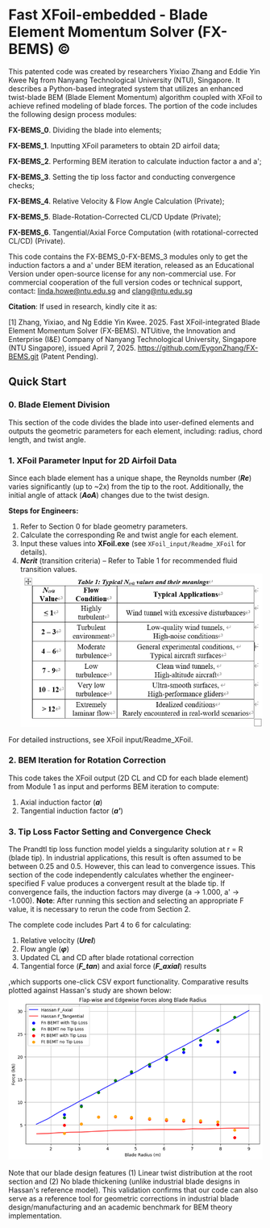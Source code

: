 # Fast XFoil-embedded - Blade Element Momentum Solver (FX-BEMS) ©
This patented code was created by researchers Yixiao Zhang and Eddie Yin Kwee Ng from Nanyang Technological University (NTU), Singapore. It describes a Python-based integrated system that utilizes an enhanced twist-blade BEM (Blade Element Momentum) algorithm coupled with XFoil to achieve refined modeling of blade forces. The portion of the code includes the following design process modules: 

**FX-BEMS_0**. Dividing the blade into elements;

**FX-BEMS_1**. Inputting XFoil parameters to obtain 2D airfoil data; 

**FX-BEMS_2**. Performing BEM iteration to calculate induction factor a and a'; 

**FX-BEMS_3**. Setting the tip loss factor and conducting convergence checks; 

**FX-BEMS_4**. Relative Velocity & Flow Angle Calculation (Private); 

**FX-BEMS_5**. Blade-Rotation-Corrected CL/CD Update (Private); 

**FX-BEMS_6**. Tangential/Axial Force Computation (with rotational-corrected CL/CD) (Private).

This code contains the FX-BEMS_0-FX-BEMS_3 modules only to get the induction factors a and a' under BEM iteration, released as an Educational Version under open-source license for any non-commercial use. For commercial cooperation of the full version codes or technical support, contact: linda.howe@ntu.edu.sg and clang@ntu.edu.sg

**Citation**: If used in research, kindly cite it as:

[1] Zhang, Yixiao, and Ng Eddie Yin Kwee. 2025. Fast XFoil-integrated Blade Element Momentum Solver (FX-BEMS). NTUitive, the Innovation and Enterprise (I&E) Company of Nanyang Technological University, Singapore (NTU Singapore), issued April 7, 2025. https://github.com/EygonZhang/FX-BEMS.git (Patent Pending).  

## Quick Start
### 0. Blade Element Division
This section of the code divides the blade into user-defined elements and outputs the geometric parameters for each element, including:
radius, chord length, and twist angle.
 
### 1. XFoil Parameter Input for 2D Airfoil Data
Since each blade element has a unique shape, the Reynolds number (***Re***) varies significantly (up to ~2x) from the tip to the root. Additionally, the initial angle of attack (***AoA***) changes due to the twist design.

**Steps for Engineers:**
 1. Refer to Section 0 for blade geometry parameters.
 2. Calculate the corresponding Re and twist angle for each element.
 3. Input these values into **XFoil.exe** (see ```XFoil_input/Readme_XFoil``` for details).
 4. ***Ncrit*** (transition criteria) – Refer to Table 1 for recommended fluid transition values.
![Typical Ncrit values and their meanings](https://raw.githubusercontent.com/EygonZhang/FX-BEMS/main/figures/Ncrit%20reference%20table.png)

For detailed instructions, see XFoil input/Readme_XFoil.

### 2. BEM Iteration for Rotation Correction
This code takes the XFoil output (2D CL and CD for each blade element) from Module 1 as input and performs BEM iteration to compute:

 1. Axial induction factor (***a***)
 2. Tangential induction factor (***a'***)

### 3. Tip Loss Factor Setting and Convergence Check
The Prandtl tip loss function model yields a singularity solution at r = R (blade tip). In industrial applications, this result is often assumed to be between 0.25 and 0.5. However, this can lead to convergence issues. This section of the code independently calculates whether the engineer-specified F value produces a convergent result at the blade tip. If convergence fails, the induction factors may diverge (a → 1.000, a' → -1.000).
**Note**: After running this section and selecting an appropriate F value, it is necessary to rerun the code from Section 2.

The complete code includes Part 4 to 6 for calculating: 
 1. Relative velocity (***Urel***)
 2. Flow angle (***φ***)
 3. Updated CL and CD after blade rotational correction
 4. Tangential force (***F_tan***) and axial force (***F_axial***) results

,which supports one-click CSV export functionality. Comparative results plotted against Hassan's study are shown below:
![Force result comparison with Hassan w/o BEM correction!](https://github.com/EygonZhang/FX-BEMS/blob/main/results/Example%20blade_results.png)

Note that our blade design features (1) Linear twist distribution at the root section and (2) No blade thickening (unlike industrial blade designs in Hassan's reference model). This validation confirms that our code can also serve as a reference tool for geometric corrections in industrial blade design/manufacturing and an academic benchmark for BEM theory implementation.





